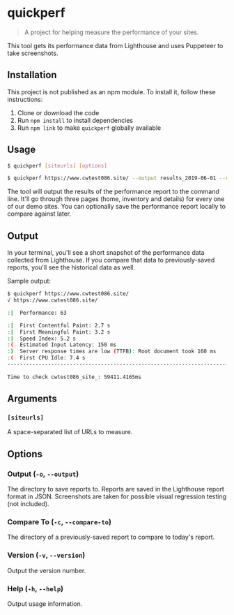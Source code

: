# quickperf

  > A project for helping measure the performance of your sites.

This tool gets its performance data from Lighthouse and uses Puppeteer to take screenshots.


## Installation

This project is not published as an npm module. To install it, follow these instructions:

  1. Clone or download the code
  1. Run `npm install` to install dependencies
  1. Run `npm link` to make `quickperf` globally available


## Usage

```sh
$ quickperf [siteurls] [options]

$ quickperf https://www.cwtest086.site/ --output results_2019-06-01 --compare-to results_2019-05-30
```

The tool will output the results of the performance report to the command line. It'll go through three pages (home, inventory and details) for every one of our demo sites. You can optionally save the performance report locally to compare against later.


## Output

In your terminal, you'll see a short snapshot of the performance data collected from Lighthouse. If you compare that data to previously-saved reports, you'll see the historical data as well.

Sample output:

```sh
$ quickperf https://www.cwtest086.site/
√ https://www.cwtest086.site/

:|  Performance: 63

:|  First Contentful Paint: 2.7 s
:|  First Meaningful Paint: 3.2 s
:|  Speed Index: 5.2 s
:(  Estimated Input Latency: 150 ms
:)  Server response times are low (TTFB): Root document took 160 ms
:(  First CPU Idle: 7.4 s
--------------------------------------------------------------------------------

Time to check cwtest086_site_: 59411.4165ms
```


## Arguments

### `[siteurls]`

A space-separated list of URLs to measure.


## Options

### Output (`-o`, `--output`)

The directory to save reports to. Reports are saved in the Lighthouse report format in JSON. Screenshots are taken for possible visual regression testing (not included).

### Compare To (`-c`, `--compare-to`)

The directory of a previously-saved report to compare to today's report.

### Version (`-v`, `--version`)

Output the version number.

### Help (`-h`, `--help`)

Output usage information.

